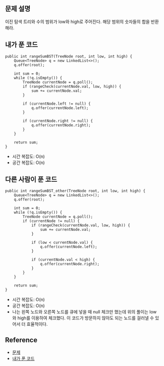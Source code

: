 ## 문제 설명
이진 탐색 트리와 수의 범위가 low와 high로 주어진다. 해당 범위의 숫자들의 합을 반환해라.

## 내가 푼 코드
```
public int rangeSumBST(TreeNode root, int low, int high) {
    Queue<TreeNode> q = new LinkedList<>();
    q.offer(root);
    
    int sum = 0;
    while (!q.isEmpty()) {
        TreeNode currentNode = q.poll();
        if (rangeCheck(currentNode.val, low, high)) {
            sum += currentNode.val;
        }
        
        if (currentNode.left != null) {
            q.offer(currentNode.left);
        }
        
        if (currentNode.right != null) {
            q.offer(currentNode.right);
        }
    }
    
    return sum;
}
```
* 시간 복잡도: O(n)
* 공간 복잡도: O(n)

## 다른 사람이 푼 코드
```
public int rangeSumBST_other(TreeNode root, int low, int high) {
    Queue<TreeNode> q = new LinkedList<>();
    q.offer(root);
    
    int sum = 0;
    while (!q.isEmpty()) {
        TreeNode currentNode = q.poll();
        if (currentNode != null) {
            if (rangeCheck(currentNode.val, low, high)) {
                sum += currentNode.val;
            }
            
            if (low < currentNode.val) {
                q.offer(currentNode.left);
            }
            
            if (currentNode.val < high) {
                q.offer(currentNode.right);
            }
        }
    }
    
    return sum;
}
```
* 시간 복잡도: O(n)
* 공간 복잡도: O(n)
* 나는 왼쪽 노드와 오른쪽 노드를 큐에 넣을 때 null 체크만 했는데 위의 풀이는 low와 high를 이용하여 체크했다. 이 코드가 방문하지 않아도 되는 노드를 걸러낼 수 있어서 더 효율적이다.

## Reference
* [문제](https://leetcode.com/problems/range-sum-of-bst/)
* [내가 푼 코드](https://github.com/smpark1020/leetcode-practice/blob/master/src/leetcode/tree/Q938.java)